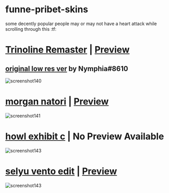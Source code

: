 # funne-pribet-skins

some decently popular people may or may not have a heart attack while scrolling through this :tf:

# [Trinoline Remaster](https://www.mediafire.com/file/a2kxzco61o8w3zq/Trinoline_Remaster.osk/file) | [Preview](https://youtu.be/NIwMJGnCzqE)
## [original low res ver](https://mega.nz/file/cExi0Kga#-U0tyrp1TTJsuq-jdfaf8rf6bngti-Br1BJVKFC9Bjo) by Nymphia#8610
![screenshot140](https://user-images.githubusercontent.com/117044049/201496171-ac86d0c1-c9c8-4578-a5a8-ac972019b4bb.png)

# [morgan natori](https://www.mediafire.com/file/420v0lsvd064l7t/-__natori.osk/file) | [Preview](https://youtu.be/h8HBf7jSAFM)
![screenshot141](https://user-images.githubusercontent.com/117044049/201496223-2eda4011-c451-494a-9d26-81e10e58a952.png)

# [howl exhibit c](https://www.mediafire.com/file/pr7fajyi13kdw2o/exhibit_c.osk/file) | No Preview Available
![screenshot143](https://user-images.githubusercontent.com/117044049/201496408-089558dc-8821-4eda-99b1-13cd7584bc7b.png)

# [selyu vento edit](https://www.mediafire.com/file/cw9u9o885abfk7k/selyu_vento_edit.osk/file) | [Preview](https://www.youtube.com/watch?v=bifEZg40IWQ)
![screenshot143](https://user-images.githubusercontent.com/117044049/201496408-089558dc-8821-4eda-99b1-13cd7584bc7b.png)
